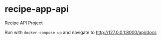 # recipe-app-api

Recipe API Project

Run with `docker-compose up` and navigate to http://127.0.0.1:8000/api/docs
